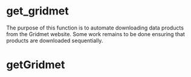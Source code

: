 # get_gridmet

The purpose of this function is to automate downloading data products from the Gridmet website. Some work remains to be done ensuring that products are downloaded sequentially. 
# getGridmet
